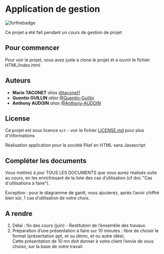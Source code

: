 # Application de gestion

![forthebadge](https://forthebadge.com/images/badges/validated-html5.svg)

Ce projet a été fait pendant un cours de gestion de projet

## Pour commencer

Pour voir le projet, vous avez juste a clone le projet et a ouvrir le fichier HTML/index.html

## Auteurs
* **Marie TACONET** _alias_ [@taconet1](https://github.com/taconet1)
* **Quentin GUILLIN** _alias_ [@Quentin-Guillin](https://github.com/Quentin-Guillin)
* **Anthony AUDOIN** _alias_ [@Anthony-AUDOIN](https://github.com/Anthony-AUDOIN)

## License

Ce projet est sous licence ``mit`` - voir le fichier [LICENSE.md](LICENSE.md) pour plus d'informations

Réalisation application pour la société Pilaf en HTML sans Javascript

## Compléter  les documents
Vous mettrez à jour TOUS LES DOCUMENTS que vous aurez réalisés suite au cours, en les enrichissant de la liste des cas d’utilisation (cf doc "Cas d'utilisations à faire").

Exception : pour le diagramme de gantt, vous ajouterez, après l’avoir chiffré bien sûr, 1 cas d’utilisation de votre choix.  


## A rendre
1. Délai : fin des cours (juin) - Restitution de l’ensemble des travaux. 
2. Préparation d’une présentation à faire sur 10 minutes : libre de choisir le format (présentation ppt, et ou démo, et ou autre idée).  
Cette présentation de 10 mn doit donner à votre client l’envie de vous choisir, sur la base de votre travail.




